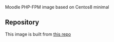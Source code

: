 Moodle PHP-FPM image based on Centos8 minimal

## Repository
This image is built from [this repo](https://github.com/krestomatio/container_builder/tree/master/moodle_app)
